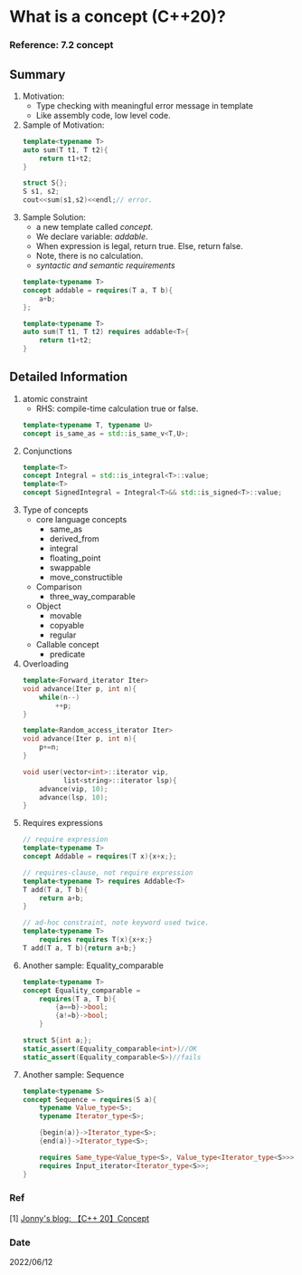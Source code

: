 # What is a concept (C++20)?

### Reference: 7.2 concept

## Summary
1. Motivation:
    - Type checking with meaningful error message in template
    - Like assembly code, low level code.
2. Sample of Motivation:
    ~~~c++
    template<typename T>
    auto sum(T t1, T t2){
        return t1+t2;
    }

    struct S{};
    S s1, s2;
    cout<<sum(s1,s2)<<endl;// error.
    ~~~ 
3. Sample Solution:
    - a new template called *concept*.
    - We declare variable: *addable*.
    - When expression is legal, return true. Else, return false.
    - Note, there is no calculation.
    - *syntactic and semantic requirements*
    ~~~c++
    template<typename T>
    concept addable = requires(T a, T b){
        a+b;
    };

    template<typename T>
    auto sum(T t1, T t2) requires addable<T>{
        return t1+t2;
    }
    ~~~

## Detailed Information
1. atomic constraint
    - RHS: compile-time calculation true or false.
    ~~~c++
    template<typename T, typename U>
    concept is_same_as = std::is_same_v<T,U>;
    ~~~
2. Conjunctions
    ~~~c++
    template<T>
    concept Integral = std::is_integral<T>::value;
    template<T>
    concept SignedIntegral = Integral<T>&& std::is_signed<T>::value;
    ~~~
3. Type of concepts
    - core language concepts
        - same_as
        - derived_from
        - integral
        - floating_point
        - swappable
        - move_constructible        
    - Comparison 
        - three_way_comparable
    - Object
        - movable
        - copyable
        - regular
    - Callable concept
        - predicate
4. Overloading
    ~~~c++
    template<Forward_iterator Iter>
    void advance(Iter p, int n){
        while(n--)
            ++p;
    }

    template<Random_access_iterator Iter>
    void advance(Iter p, int n){
        p+=n;
    }

    void user(vector<int>::iterator vip, 
              list<string>::iterator lsp){
        advance(vip, 10);
        advance(lsp, 10);
    }
    ~~~
5. Requires expressions
    ~~~c++
    // require expression
    template<typename T>
    concept Addable = requires(T x){x+x;};

    // requires-clause, not require expression
    template<typename T> requires Addable<T>
    T add(T a, T b){
        return a+b;
    }

    // ad-hoc constraint, note keyword used twice.
    template<typename T>
        requires requires T(x){x+x;}
    T add(T a, T b){return a+b;}
    ~~~
6. Another sample: Equality_comparable
    ~~~c++
    template<typename T>
    concept Equality_comparable = 
        requires(T a, T b){
            {a==b}->bool;
            {a!=b}->bool;
        }

    struct S{int a;};
    static_assert(Equality_comparable<int>)//OK
    static_assert(Equality_comparable<S>)//fails
    ~~~
7. Another sample: Sequence
    ~~~c++
    template<typename S>
    concept Sequence = requires(S a){
        typename Value_type<S>;
        typename Iterator_type<S>;

        {begin(a)}->Iterator_type<S>;
        {end(a)}->Iterator_type<S>;

        requires Same_type<Value_type<S>, Value_type<Iterator_type<S>>>;
        requires Input_iterator<Iterator_type<S>>;
    }
    ~~~
### Ref
[1] [Jonny's blog: 【C++ 20】Concept](https://jonny.vip/2021/07/11/%e3%80%90cplusplus-20%e3%80%91concept/)

### Date
2022/06/12